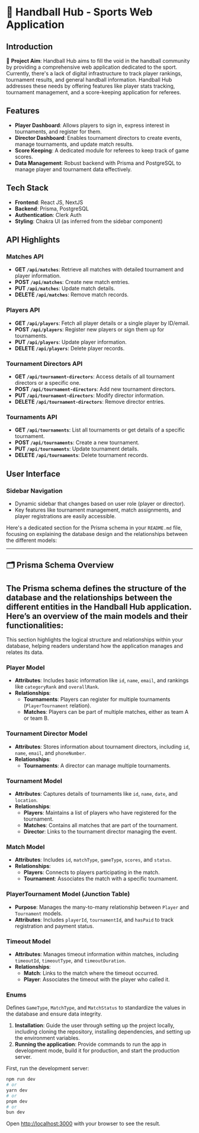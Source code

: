# 🏐 Handball Hub - Sports Web Application

## Introduction

🎯 **Project Aim**: Handball Hub aims to fill the void in the handball community by providing a comprehensive web application dedicated to the sport. Currently, there's a lack of digital infrastructure to track player rankings, tournament results, and general handball information. Handball Hub addresses these needs by offering features like player stats tracking, tournament management, and a score-keeping application for referees.

## Features

- **Player Dashboard**: Allows players to sign in, express interest in tournaments, and register for them.
- **Director Dashboard**: Enables tournament directors to create events, manage tournaments, and update match results.
- **Score Keeping**: A dedicated module for referees to keep track of game scores.
- **Data Management**: Robust backend with Prisma and PostgreSQL to manage player and tournament data effectively.

## Tech Stack

- **Frontend**: React JS, NextJS
- **Backend**: Prisma, PostgreSQL
- **Authentication**: Clerk Auth
- **Styling**: Chakra UI (as inferred from the sidebar component)

## API Highlights

### Matches API

- **GET `/api/matches`**: Retrieve all matches with detailed tournament and player information.
- **POST `/api/matches`**: Create new match entries.
- **PUT `/api/matches`**: Update match details.
- **DELETE `/api/matches`**: Remove match records.

### Players API

- **GET `/api/players`**: Fetch all player details or a single player by ID/email.
- **POST `/api/players`**: Register new players or sign them up for tournaments.
- **PUT `/api/players`**: Update player information.
- **DELETE `/api/players`**: Delete player records.

### Tournament Directors API

- **GET `/api/tournament-directors`**: Access details of all tournament directors or a specific one.
- **POST `/api/tournament-directors`**: Add new tournament directors.
- **PUT `/api/tournament-directors`**: Modify director information.
- **DELETE `/api/tournament-directors`**: Remove director entries.

### Tournaments API

- **GET `/api/tournaments`**: List all tournaments or get details of a specific tournament.
- **POST `/api/tournaments`**: Create a new tournament.
- **PUT `/api/tournaments`**: Update tournament details.
- **DELETE `/api/tournaments`**: Delete tournament records.

## User Interface

### Sidebar Navigation

- Dynamic sidebar that changes based on user role (player or director).
- Key features like tournament management, match assignments, and player registrations are easily accessible.

Here's a dedicated section for the Prisma schema in your `README.md` file, focusing on explaining the database design and the relationships between the different models:

---

## 🗂 Prisma Schema Overview

The Prisma schema defines the structure of the database and the relationships between the different entities in the Handball Hub application. Here’s an overview of the main models and their functionalities:
---

This section highlights the logical structure and relationships within your database, helping readers understand how the application manages and relates its data.

### Player Model

- **Attributes**: Includes basic information like `id`, `name`, `email`, and rankings like `categoryRank` and `overallRank`.
- **Relationships**:
  - **Tournaments**: Players can register for multiple tournaments (`PlayerTournament` relation).
  - **Matches**: Players can be part of multiple matches, either as team A or team B.

### Tournament Director Model

- **Attributes**: Stores information about tournament directors, including `id`, `name`, `email`, and `phoneNumber`.
- **Relationships**:
  - **Tournaments**: A director can manage multiple tournaments.

### Tournament Model

- **Attributes**: Captures details of tournaments like `id`, `name`, `date`, and `location`.
- **Relationships**:
  - **Players**: Maintains a list of players who have registered for the tournament.
  - **Matches**: Contains all matches that are part of the tournament.
  - **Director**: Links to the tournament director managing the event.

### Match Model

- **Attributes**: Includes `id`, `matchType`, `gameType`, `scores`, and `status`.
- **Relationships**:
  - **Players**: Connects to players participating in the match.
  - **Tournament**: Associates the match with a specific tournament.

### PlayerTournament Model (Junction Table)

- **Purpose**: Manages the many-to-many relationship between `Player` and `Tournament` models.
- **Attributes**: Includes `playerId`, `tournamentId`, and `hasPaid` to track registration and payment status.

### Timeout Model

- **Attributes**: Manages timeout information within matches, including `timeoutId`, `timeoutType`, and `timeoutDuration`.
- **Relationships**:
  - **Match**: Links to the match where the timeout occurred.
  - **Player**: Associates the timeout with the player who called it.

### Enums

Defines `GameType`, `MatchType`, and `MatchStatus` to standardize the values in the database and ensure data integrity.


1. **Installation**: Guide the user through setting up the project locally, including cloning the repository, installing dependencies, and setting up the environment variables.
2. **Running the application**: Provide commands to run the app in development mode, build it for production, and start the production server.

First, run the development server:

```bash
npm run dev
# or
yarn dev
# or
pnpm dev
# or
bun dev
```

Open [http://localhost:3000](http://localhost:3000) with your browser to see the result.
